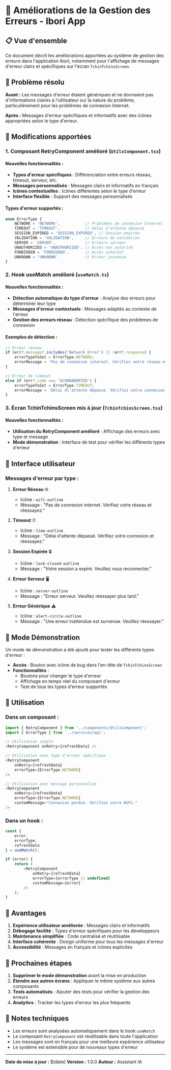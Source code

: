 # 🚀 Améliorations de la Gestion des Erreurs - Ibori App

## 📋 Vue d'ensemble

Ce document décrit les améliorations apportées au système de gestion des erreurs dans l'application Ibori, notamment pour l'affichage de messages d'erreur clairs et spécifiques sur l'écran `TchinTchinsScreen`.

## 🎯 Problème résolu

**Avant :** Les messages d'erreur étaient génériques et ne donnaient pas d'informations claires à l'utilisateur sur la nature du problème, particulièrement pour les problèmes de connexion Internet.

**Après :** Messages d'erreur spécifiques et informatifs avec des icônes appropriées selon le type d'erreur.

## 🔧 Modifications apportées

### 1. **Composant RetryComponent amélioré** (`UtilsComponent.tsx`)

#### Nouvelles fonctionnalités :
- **Types d'erreur spécifiques** : Différenciation entre erreurs réseau, timeout, serveur, etc.
- **Messages personnalisés** : Messages clairs et informatifs en français
- **Icônes contextuelles** : Icônes différentes selon le type d'erreur
- **Interface flexible** : Support des messages personnalisés

#### Types d'erreur supportés :
```typescript
enum ErrorType {
    NETWORK = 'NETWORK',           // Problèmes de connexion Internet
    TIMEOUT = 'TIMEOUT',           // Délai d'attente dépassé
    SESSION_EXPIRED = 'SESSION_EXPIRED', // Session expirée
    VALIDATION = 'VALIDATION',     // Erreurs de validation
    SERVER = 'SERVER',             // Erreurs serveur
    UNAUTHORIZED = 'UNAUTHORIZED', // Accès non autorisé
    FORBIDDEN = 'FORBIDDEN',       // Accès interdit
    UNKNOWN = 'UNKNOWN'            // Erreur inconnue
}
```

### 2. **Hook useMatch amélioré** (`useMatch.ts`)

#### Nouvelles fonctionnalités :
- **Détection automatique du type d'erreur** : Analyse des erreurs pour déterminer leur type
- **Messages d'erreur contextuels** : Messages adaptés au contexte de l'erreur
- **Gestion des erreurs réseau** : Détection spécifique des problèmes de connexion

#### Exemples de détection :
```typescript
// Erreur réseau
if (err?.message?.includes('Network Error') || !err?.response) {
    errorTypeToSet = ErrorType.NETWORK;
    errorMessage = 'Pas de connexion internet. Vérifiez votre réseau et réessayez.';
}

// Erreur de timeout
else if (err?.code === 'ECONNABORTED') {
    errorTypeToSet = ErrorType.TIMEOUT;
    errorMessage = 'Délai d\'attente dépassé. Vérifiez votre connexion et réessayez.';
}
```

### 3. **Écran TchinTchinsScreen mis à jour** (`TchinTchinsScreen.tsx`)

#### Nouvelles fonctionnalités :
- **Utilisation du RetryComponent amélioré** : Affichage des erreurs avec type et message
- **Mode démonstration** : Interface de test pour vérifier les différents types d'erreur

## 🎨 Interface utilisateur

### Messages d'erreur par type :

1. **Erreur Réseau** 🌐
   - Icône : `wifi-outline`
   - Message : "Pas de connexion internet. Vérifiez votre réseau et réessayez."

2. **Timeout** ⏰
   - Icône : `time-outline`
   - Message : "Délai d'attente dépassé. Vérifiez votre connexion et réessayez."

3. **Session Expirée** 🔒
   - Icône : `lock-closed-outline`
   - Message : "Votre session a expiré. Veuillez vous reconnecter."

4. **Erreur Serveur** 🖥️
   - Icône : `server-outline`
   - Message : "Erreur serveur. Veuillez réessayer plus tard."

5. **Erreur Générique** ⚠️
   - Icône : `alert-circle-outline`
   - Message : "Une erreur inattendue est survenue. Veuillez réessayer."

## 🧪 Mode Démonstration

Un mode de démonstration a été ajouté pour tester les différents types d'erreur :

- **Accès** : Bouton avec icône de bug dans l'en-tête de `TchinTchinsScreen`
- **Fonctionnalités** :
  - Boutons pour changer le type d'erreur
  - Affichage en temps réel du composant d'erreur
  - Test de tous les types d'erreur supportés

## 📱 Utilisation

### Dans un composant :
```typescript
import { RetryComponent } from '../components/UtilsComponent';
import { ErrorType } from '../services/api';

// Utilisation simple
<RetryComponent onRetry={refreshData} />

// Utilisation avec type d'erreur spécifique
<RetryComponent 
    onRetry={refreshData} 
    errorType={ErrorType.NETWORK}
/>

// Utilisation avec message personnalisé
<RetryComponent 
    onRetry={refreshData} 
    errorType={ErrorType.NETWORK}
    customMessage="Connexion perdue. Vérifiez votre WiFi."
/>
```

### Dans un hook :
```typescript
const {
    error,
    errorType,
    refreshData
} = useMatch();

if (error) {
    return (
        <RetryComponent 
            onRetry={refreshData} 
            errorType={errorType || undefined}
            customMessage={error}
        />
    );
}
```

## 🚀 Avantages

1. **Expérience utilisateur améliorée** : Messages clairs et informatifs
2. **Débogage facilité** : Types d'erreur spécifiques pour les développeurs
3. **Maintenance simplifiée** : Code centralisé et réutilisable
4. **Interface cohérente** : Design uniforme pour tous les messages d'erreur
5. **Accessibilité** : Messages en français et icônes explicites

## 🔄 Prochaines étapes

1. **Supprimer le mode démonstration** avant la mise en production
2. **Étendre aux autres écrans** : Appliquer le même système aux autres composants
3. **Tests automatisés** : Ajouter des tests pour vérifier la gestion des erreurs
4. **Analytics** : Tracker les types d'erreur les plus fréquents

## 📝 Notes techniques

- Les erreurs sont analysées automatiquement dans le hook `useMatch`
- Le composant `RetryComponent` est réutilisable dans toute l'application
- Les messages sont en français pour une meilleure expérience utilisateur
- Le système est extensible pour de nouveaux types d'erreur

---

**Date de mise à jour :** $(date)
**Version :** 1.0.0
**Auteur :** Assistant IA 